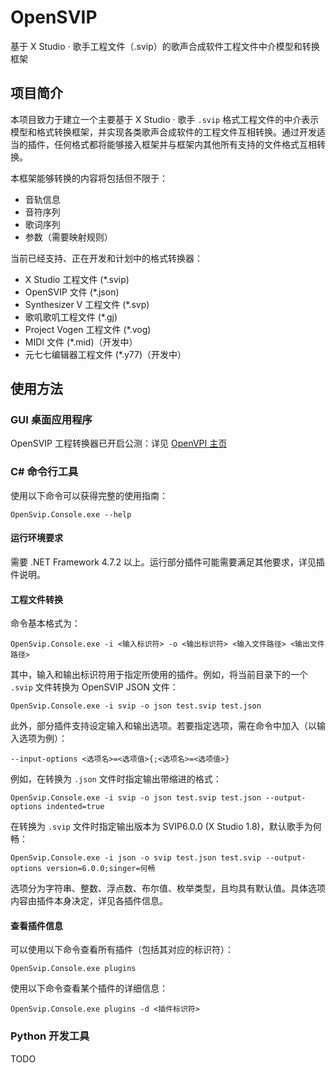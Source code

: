 # OpenSVIP
基于 X Studio · 歌手工程文件（.svip）的歌声合成软件工程文件中介模型和转换框架



## 项目简介

本项目致力于建立一个主要基于 X Studio · 歌手 `.svip` 格式工程文件的中介表示模型和格式转换框架，并实现各类歌声合成软件的工程文件互相转换。通过开发适当的插件，任何格式都将能够接入框架并与框架内其他所有支持的文件格式互相转换。

本框架能够转换的内容将包括但不限于：

- 音轨信息
- 音符序列
- 歌词序列
- 参数（需要映射规则）

当前已经支持、正在开发和计划中的格式转换器：

- X Studio 工程文件 (*.svip)
- OpenSVIP 文件 (*.json)
- Synthesizer V 工程文件 (*.svp)
- 歌叽歌叽工程文件 (*.gj)
- Project Vogen 工程文件 (*.vog)
- MIDI 文件 (*.mid)（开发中）
- 元七七编辑器工程文件 (*.y77)（开发中）

## 使用方法

### GUI 桌面应用程序

OpenSVIP 工程转换器已开启公测：详见 [OpenVPI 主页](https://openvpi.github.io/home/)

### C# 命令行工具

使用以下命令可以获得完整的使用指南：

```shell
OpenSvip.Console.exe --help
```

#### 运行环境要求

需要 .NET Framework 4.7.2 以上。运行部分插件可能需要满足其他要求，详见插件说明。

#### 工程文件转换

命令基本格式为：

```shell
OpenSvip.Console.exe -i <输入标识符> -o <输出标识符> <输入文件路径> <输出文件路径>
```

其中，输入和输出标识符用于指定所使用的插件。例如，将当前目录下的一个 `.svip` 文件转换为 OpenSVIP JSON 文件：

```shell
OpenSvip.Console.exe -i svip -o json test.svip test.json
```

此外，部分插件支持设定输入和输出选项。若要指定选项，需在命令中加入（以输入选项为例）：

```shell
--input-options <选项名>=<选项值>{;<选项名>=<选项值>}
```

例如，在转换为 `.json` 文件时指定输出带缩进的格式：

```shell
OpenSvip.Console.exe -i svip -o json test.svip test.json --output-options indented=true
```

在转换为 `.svip` 文件时指定输出版本为 SVIP6.0.0 (X Studio 1.8)，默认歌手为何畅：

```shell
OpenSvip.Console.exe -i json -o svip test.json test.svip --output-options version=6.0.0;singer=何畅
```

选项分为字符串、整数、浮点数、布尔值、枚举类型，且均具有默认值。具体选项内容由插件本身决定，详见各插件信息。

#### 查看插件信息

可以使用以下命令查看所有插件（包括其对应的标识符）：

```shell
OpenSvip.Console.exe plugins
```

使用以下命令查看某个插件的详细信息：

```shell
OpenSvip.Console.exe plugins -d <插件标识符>
```

### Python 开发工具

TODO

